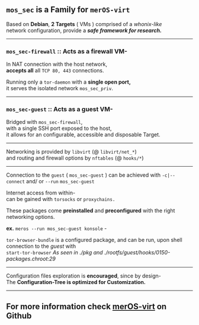 ## `mos_sec` is a Family for `merOS-virt`


Based on **Debian**, **2 Targets** ( VMs ) comprised of a *whonix-like* <br> network configuration, provide a ***safe framework for research.***
___

### `mos_sec-firewall` :: Acts as a firewall VM- <br>

In NAT connection with the host network, <br> 
 **accepts all** all `TCP 80, 443` connections. <br>

Running only a `tor-daemon` with a **single open port,** <br> 
it serves the isolated network `mos_sec_priv`.

___

### `mos_sec-guest` :: Acts as a guest VM- <br>

Bridged with `mos_sec-firewall`, <br> 
with a single SSH port exposed to the host,<br> 
it allows for an configurable, accessible and disposable Target.<br>

___

Networking is provided by `libvirt` (@ `libvirt/net_*`) <br>
and routing and firewall options by `nftables` (@ `hooks/*`)

---

Connection to the `guest` ( `mos_sec-guest` ) can be achieved with `-c|--connect` and/ or `--run` `mos_sec-guest`<br>

Internet access from within- <br>
can be gained with `torsocks` or `proxychains.` <br>

These packages come **preinstalled** and **preconfigured** with the right networking options. <br>

**ex.** `meros --run mos_sec-guest konsole` - <br>

`tor-browser-bundle` is a configured package, and can be run, upon shell connection to the *guest* with <br>
`start-tor-browser` *As seen in ./pkg and ./rootfs/guest/hooks/0150-packages.chroot:29*

___

Configuration files exploration is **encouraged**,
since by design- <br> 
The **Configuration-Tree is optimized for Customization.**

---

## For more information check [merOS-virt](https://github.com/AranAilbhe/merOS-virt) on Github
